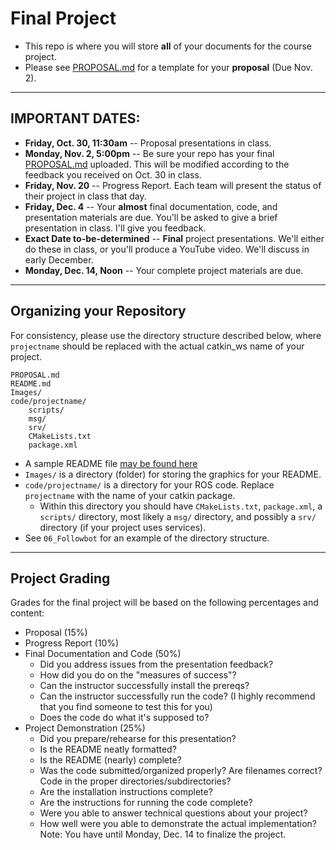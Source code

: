 # Final Project

- This repo is where you will store **all** of your documents for the course project.
- Please see [PROPOSAL.md](PROPOSAL.md) for a template for your **proposal** (Due Nov. 2).

--- 

## IMPORTANT DATES:
- **Friday, Oct. 30, 11:30am** -- Proposal presentations in class.
- **Monday, Nov. 2, 5:00pm** -- Be sure your repo has your final [PROPOSAL.md](PROPOSAL.md) uploaded.  This will be modified according to the feedback you received on Oct. 30 in class.
- **Friday, Nov. 20** -- Progress Report.  Each team will present the status of their project in class that day.
- **Friday, Dec. 4** -- Your **almost** final documentation, code, and presentation materials are due.  You'll be asked to give a brief presentation in class.  I'll give you feedback.
- **Exact Date to-be-determined** -- **Final** project presentations.  We'll either do these in class, or you'll produce a YouTube video.  We'll discuss in early December.
- **Monday, Dec. 14, Noon** -- Your complete project materials are due.


---

## Organizing your Repository
For consistency, please use the directory structure described below, where `projectname` should be replaced with the actual catkin_ws name of your project.
	
```
PROPOSAL.md
README.md
Images/	
code/projectname/	
	scripts/
	msg/
	srv/
	CMakeLists.txt
	package.xml
```		

- A sample README file [may be found here](README_template.md)
- `Images/` is a directory (folder) for storing the graphics for your README.
- `code/projectname/` is a directory for your ROS code.  Replace `projectname` with the name of your catkin package.
	- Within this directory you should have `CMakeLists.txt`, `package.xml`, a `scripts/` directory, most likely a `msg/` directory, and possibly a `srv/` directory (if your project uses services).  
- See `06_Followbot` for an example of the directory structure.


---

## Project Grading

Grades for the final project will be based on the following percentages and content:

- Proposal (15%)
- Progress Report (10%)
- Final Documentation and Code (50%)
	- Did you address issues from the presentation feedback?
	- How did you do on the "measures of success"?
	- Can the instructor successfully install the prereqs?
	- Can the instructor successfully run the code?  (I highly recommend that you find someone to test this for you)
	- Does the code do what it's supposed to?
- Project Demonstration (25%)
	- Did you prepare/rehearse for this presentation?
	- Is the README neatly formatted?
	- Is the README (nearly) complete?
	- Was the code submitted/organized properly?  Are filenames correct?  Code in the proper directories/subdirectories?
	- Are the installation instructions complete?
	- Are the instructions for running the code complete?
	- Were you able to answer technical questions about your project?
	- How well were you able to demonstrate the actual implementation?  Note: You have until Monday, Dec. 14 to finalize the project.
